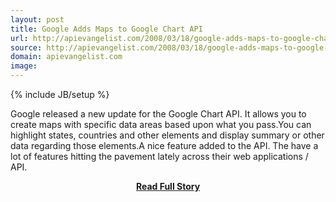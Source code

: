 ```yaml
---
layout: post
title: Google Adds Maps to Google Chart API
url: http://apievangelist.com/2008/03/18/google-adds-maps-to-google-chart-api/
source: http://apievangelist.com/2008/03/18/google-adds-maps-to-google-chart-api/
domain: apievangelist.com
image: 
---
```

{% include JB/setup %}<p>Google released a new update for the Google Chart API.  It allows you to create maps with specific data areas based upon what you pass.You can highlight states, countries and other elements and display summary or other data regarding those elements.A nice feature added to the API.  The have a lot of features hitting the pavement lately across their web applications / API.</p>
<center><p><a href="http://apievangelist.com/2008/03/18/google-adds-maps-to-google-chart-api/" style='padding:25px; font-sze:18px; font-weight: bold;'>Read Full Story</a></p></center>
